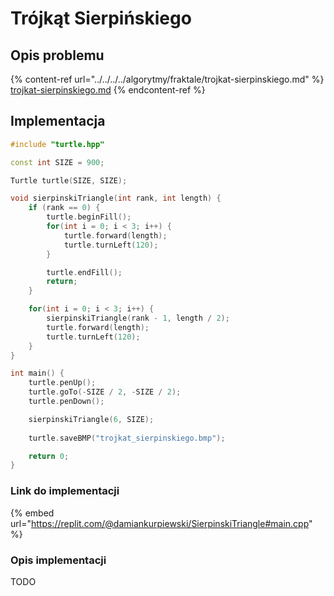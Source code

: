 # Trójkąt Sierpińskiego

## Opis problemu

{% content-ref url="../../../../algorytmy/fraktale/trojkat-sierpinskiego.md" %}
[trojkat-sierpinskiego.md](../../../../algorytmy/fraktale/trojkat-sierpinskiego.md)
{% endcontent-ref %}

## Implementacja

```cpp
#include "turtle.hpp"

const int SIZE = 900;

Turtle turtle(SIZE, SIZE);

void sierpinskiTriangle(int rank, int length) {
    if (rank == 0) {
        turtle.beginFill();
        for(int i = 0; i < 3; i++) {
            turtle.forward(length);
            turtle.turnLeft(120);
        }

        turtle.endFill();
        return;
    }

    for(int i = 0; i < 3; i++) {
        sierpinskiTriangle(rank - 1, length / 2);
        turtle.forward(length);
        turtle.turnLeft(120);
    }
}

int main() {
    turtle.penUp();
    turtle.goTo(-SIZE / 2, -SIZE / 2);
    turtle.penDown();

    sierpinskiTriangle(6, SIZE);
    
    turtle.saveBMP("trojkat_sierpinskiego.bmp");

    return 0;
} 
```

### Link do implementacji

{% embed url="https://replit.com/@damiankurpiewski/SierpinskiTriangle#main.cpp" %}

### Opis implementacji

TODO
